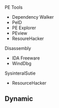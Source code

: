 PE Tools
- Dependency Walker
- PeID
- PE Explorer
- PEview
- ResoureHacker

Disassembly
- IDA Freeware
- WindDbg


SysinteralSutie
- ResourceHacker

Dynamic
- 
